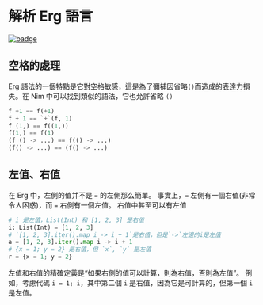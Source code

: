 # 解析 Erg 語言

[![badge](https://img.shields.io/endpoint.svg?url=https%3A%2F%2Fgezf7g7pd5.execute-api.ap-northeast-1.amazonaws.com%2Fdefault%2Fsource_up_to_date%3Fowner%3Derg-lang%26repos%3Derg%26ref%3Dmain%26path%3Ddoc/EN/compiler/parsing.md%26commit_hash%3Dc6eb78a44de48735213413b2a28569fdc10466d0)](https://gezf7g7pd5.execute-api.ap-northeast-1.amazonaws.com/default/source_up_to_date?owner=erg-lang&repos=erg&ref=main&path=doc/EN/compiler/parsing.md&commit_hash=c6eb78a44de48735213413b2a28569fdc10466d0)

## 空格的處理

Erg 語法的一個特點是它對空格敏感，這是為了彌補因省略`()`而造成的表達力損失。在 Nim 中可以找到類似的語法，它也允許省略 `()`

```python
f +1 == f(+1)
f + 1 == `+`(f, 1)
f (1,) == f((1,))
f(1,) == f(1)
(f () -> ...) == f(() -> ...)
(f() -> ...) == (f() -> ...)
```

## 左值、右值

在 Erg 中，左側的值并不是 `=` 的左側那么簡單。
事實上，`=` 左側有一個右值(非常令人困惑)，而 `=` 右側有一個左值。
右值中甚至可以有左值

```python
# i 是左值，List(Int) 和 [1, 2, 3] 是右值
i: List(Int) = [1, 2, 3]
# `[1, 2, 3].iter().map i -> i + 1`是右值，但是`->`左邊的i是左值
a = [1, 2, 3].iter().map i -> i + 1
# {x = 1; y = 2} 是右值，但 `x`, `y` 是左值
r = {x = 1; y = 2}
```

左值和右值的精確定義是“如果右側的值可以計算，則為右值，否則為左值”。
例如，考慮代碼 ``i = 1; i``，其中第二個 `i` 是右值，因為它是可計算的，但第一個 `i` 是左值。
